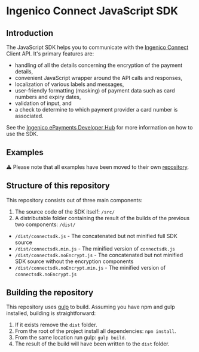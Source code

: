 # Ingenico Connect JavaScript SDK

## Introduction

The JavaScript SDK helps you to communicate with the [Ingenico Connect](https://epayments.developer-ingenico.com/) Client API. It's primary features are:

* handling of all the details concerning the encryption of the payment details,
* convenient JavaScript wrapper around the API calls and responses,
* localization of various labels and messages,
* user-friendly formatting (masking) of payment data such as card numbers and expiry dates,
* validation of input, and
* a check to determine to which payment provider a card number is associated.

See the [Ingenico ePayments Developer Hub](https://epayments.developer-ingenico.com/documentation/sdk/mobile/javascript/) for more information on how to use the SDK.

## Examples

⚠ Please note that all examples have been moved to their own [repository](https://github.com/Ingenico-ePayments/connect-sdk-client-js-example).

## Structure of this repository

This repository consists out of three main components:

1. The source code of the SDK itself: `/src/`
2. A distributable folder containing the result of the builds of the previous two components: `/dist/`
  - `/dist/connectsdk.js` - The concatenated but not minified full SDK source
  - `/dist/connectsdk.min.js` - The minified version of `connectsdk.js`
  - `/dist/connectsdk.noEncrypt.js` - The concatenated but not minified SDK source without the encryption components
  - `/dist/connectsdk.noEncrypt.min.js` - The minified version of `connectsdk.noEncrypt.js`

## Building the repository

This repository uses [gulp](http://gulpjs.com/) to build. Assuming you have npm and gulp installed, building is straightforward:

1. If it exists remove the `dist` folder.
2. From the root of the project install all dependencies: `npm install`.
3. From the same location run gulp: `gulp build`.
4. The result of the build will have been written to the `dist` folder. 

